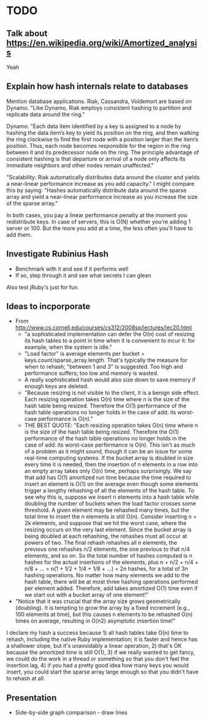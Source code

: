 # TODO

## Talk about https://en.wikipedia.org/wiki/Amortized_analysis

Yeah

## Explain how hash internals relate to databases

Mention database applications. Riak, Cassandra, Voldemort are based on Dynamo. "Like Dynamo, Riak employs consistent hashing to partition and replicate data around the ring."

Dynamo: "Each data item identified by a key is assigned to a node by hashing the data item’s key to yield its position on the ring, and then walking the ring clockwise to find the first node with a position larger than the item’s position. Thus, each node becomes responsible for the region in the ring between it and its predecessor node on the ring. The principle advantage of consistent hashing is that departure or arrival of a node only affects its immediate neighbors and other nodes remain unaffected."

"Scalability: Riak automatically distributes data around the cluster and yields a near-linear performance increase as you add capacity." I might compare this by saying: "Hashes automatically distribute data around the sparse array and yield a near-linear performance increase as you increase the size of the sparse array."

In both cases, you pay a linear performance penalty at the moment you redistribute keys. In case of servers, this is O(N) whether you're adding 1 server or 100. But the more you add at a time, the less often you'll have to add them.

## Investigate Rubinius Hash

- Benchmark with it and see if it performs well
- If so, step through it and see what secrets I can glean

Also test jRuby's just for fun.

## Ideas to incporporate

- From http://www.cs.cornell.edu/courses/cs312/2008sp/lectures/lec20.html
  - "a sophisticated implementation can defer the O(n) cost of resizing its hash tables to a point in time when it is convenient to incur it: for example, when the system is idle."
  - "Load factor" is average elements per bucket = keys.count/sparse_array.length. That's typically the measure for when to rehash; "between 1 and 3" is suggested. Too high and performance suffers; too low and memory is wasted.
  - A really sophisticated hash would also size down to save memory if enough keys are deleted.
  - "Because resizing is not visible to the client, it is a benign side effect. Each resizing operation takes O(n) time where n is the size of the hash table being resized. Therefore the O(1) performance of the hash table operations no longer holds in the case of add: its worst-case performance is O(n)."
  - THE BEST QUOTE: "Each resizing operation takes O(n) time where n is the size of the hash table being resized. Therefore the O(1) performance of the hash table operations no longer holds in the case of add: its worst-case performance is O(n).
This isn't as much of a problem as it might sound, though it can be an issue for some real-time computing systems. If the bucket array is doubled in size every time it is needed, then the insertion of n elements in a row into an empty array takes only O(n) time, perhaps surprisingly. We say that add has O(1) amortized run time because the time required to insert an element is O(1) on the average even though some elements trigger a lengthy rehashing of all the elements of the hash table.
To see why this is, suppose we insert n elements into a hash table while doubling the number of buckets when the load factor crosses some threshold. A given element may be rehashed many times, but the total time to insert the n elements is still O(n). Consider inserting n = 2k elements, and suppose that we hit the worst case, where the resizing occurs on the very last element. Since the bucket array is being doubled at each rehashing, the rehashes must all occur at powers of two. The final rehash rehashes all n elements, the previous one rehashes n/2 elements, the one previous to that n/4 elements, and so on. So the total number of hashes computed is n hashes for the actual insertions of the elements, plus n + n/2 + n/4 + n/8 + ... = n(1 + 1/2 + 1/4 + 1/8 + ...) = 2n hashes, for a total of 3n hashing operations.
No matter how many elements we add to the hash table, there will be at most three hashing operations performed per element added. Therefore, add takes amortized O(1) time even if we start out with a bucket array of one element!"
- "Notice that it was crucial that the array size grows geometrically (doubling). It is tempting to grow the array by a fixed increment (e.g., 100 elements at time), but this causes n elements to be rehashed O(n) times on average, resulting in O(n2) asymptotic insertion time!"

I declare my hash a success because 1) all hash tables take O(n) time to rehash, including the native Ruby implementation; it is faster and hence has a shallower slope, but it's unavoidably a linear operation, 2) that's OK because the amortized time is still O(1), 3) if we really wanted to get fancy, we could do the work in a thread or something so that you don't feel the insertion lag, 4) if you had a pretty good idea how many keys you would insert, you could start the sparse array large enough so that you didn't have to rehash at all.

## Presentation

- Side-by-side graph comparison - draw lines
